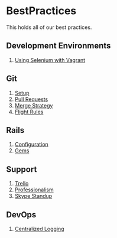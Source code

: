 BestPractices
=============

This holds all of our best practices.

## Development Environments
1. [Using Selenium with Vagrant](development_environments/using_selenium_with_vagrant.md)

## Git

1. [Setup](git/setup.md)
1. [Pull Requests](git/pull-requests.md)
1. [Merge Strategy](git/merge-strategy.md)
1. [Flight Rules](https://github.com/k88hudson/git-flight-rules)

## Rails

1. [Configuration](rails/configuration.md)
1. [Gems](rails/gems.md)

## Support

1. [Trello](support/using_trello_for_support.md)
1. [Professionalism](support/professionalism.md)
1. [Skype Standup](support/skype_standup.md)

## DevOps

1. [Centralized Logging](devops/centralized_logging.md)
